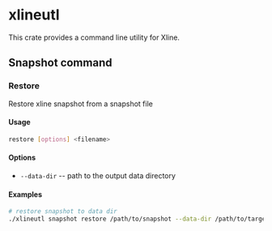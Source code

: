 # xlineutl

This crate provides a command line utility for Xline.

## Snapshot command

### Restore

Restore xline snapshot from a snapshot file

#### Usage

```bash
restore [options] <filename>
```

#### Options

- `--data-dir` -- path to the output data directory

#### Examples

```bash
# restore snapshot to data dir
./xlineutl snapshot restore /path/to/snapshot --data-dir /path/to/target/dir
```
